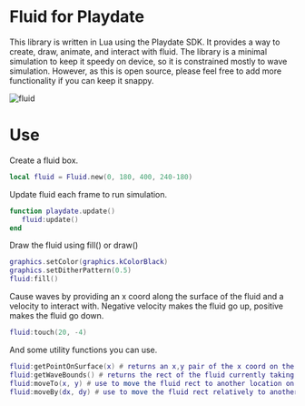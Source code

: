 # Fluid for Playdate

This library is written in Lua using the Playdate SDK. It provides a way to create, draw, animate, and interact with fluid. The library is a minimal simulation to keep it speedy on device, so it is constrained mostly to wave simulation. However, as this is open source, please feel free to add more functionality if you can keep it snappy.

![fluid](https://github.com/mierau/playdate-fluid/assets/55453/0b7ed325-1990-4415-99f5-55e04fe1e363)

# Use

Create a fluid box.
```lua
local fluid = Fluid.new(0, 180, 400, 240-180)
```

Update fluid each frame to run simulation.
```lua
function playdate.update()
   fluid:update()
end
```

Draw the fluid using fill() or draw()
```lua
graphics.setColor(graphics.kColorBlack)
graphics.setDitherPattern(0.5)
fluid:fill()
```

Cause waves by providing an x coord along the surface of the fluid and a velocity to interact with. Negative velocity makes the fluid go up, positive makes the fluid go down.
```lua
fluid:touch(20, -4)
```

And some utility functions you can use.
```lua
fluid:getPointOnSurface(x) # returns an x,y pair of the x coord on the surface of the fluid polygon.
fluid:getWaveBounds() # returns the rect of the fluid currently taking into account the height of the tallest wave.
fluid:moveTo(x, y) # use to move the fluid rect to another location on screen and update the internal polygon.
fluid:moveBy(dx, dy) # use to move the fluid rect relatively to another location on screen and update the internal polygon.
```
